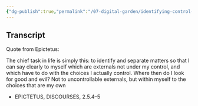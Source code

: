 ```yaml
---
{"dg-publish":true,"permalink":"/07-digital-garden/identifying-control-in-life-choices/","tags":["ath","quotes","philosophy"],"updated":"2025-04-05T14:34:08.968-07:00"}
---
```


## Transcript

Quote from Epictetus:

The chief task in life is simply this: to identify and separate matters so that I can say clearly to myself which are externals not under my control, and which have to do with the choices I actually control. Where then do I look for good and evil? Not to uncontrollable externals, but within myself to the choices that are my own

- EPICTETUS, DISCOURSES, 2.5.4–5

